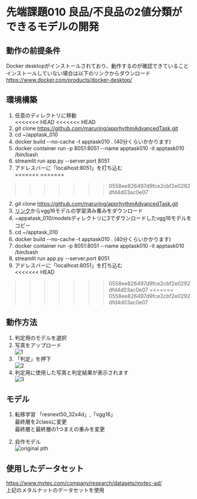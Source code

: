 # 先端課題010 良品/不良品の2値分類ができるモデルの開発  
## 動作の前提条件
Docker desktopがインストールされており、動作するのが確認できていること  
インストールしていない場合は以下のリンクからダウンロード  
https://www.docker.com/products/docker-desktop/  

## 環境構築
1. 任意のディレクトリに移動  
<<<<<<< HEAD
<<<<<<< HEAD
2. git clone https://github.com/maruring/apprhythmAdvancedTask.git  
3. cd ~/apptask_010
4. docker build --no-cache -t apptask010 . (40分くらいかかります)  
5. docker container run -p 8051:8051 --name apptask010 -it apptask010 /bin/bash
6. streamlit run app.py --server.port 8051
7. アドレスバーに「localhost:8051」を打ち込む  
=======
=======
>>>>>>> 0558ee826497d9fce2cbf2e0292dfd4d03ac0e07
2. git clone https://github.com/maruring/apprhythmAdvancedTask.git
3. [リンク](https://drive.google.com/file/d/1O7TM-bA0x_2dQ9OxGzgVO271jg2bWQ40/view?usp=sharing)からvgg16モデルの学習済み重みをダウンロード
4. ~appatask_010/modelsディレクトリに3でダウンロードしたvgg16モデルをコピー
5. cd ~/apptask_010
6. docker build --no-cache -t apptask010 . (40分くらいかかります)  
7. docker container run -p 8051:8051 --name apptask010 -it apptask010 /bin/bash
8. streamlit run app.py --server.port 8051
9. アドレスバーに「localhost:8051」を打ち込む  
<<<<<<< HEAD
>>>>>>> 0558ee826497d9fce2cbf2e0292dfd4d03ac0e07
=======
>>>>>>> 0558ee826497d9fce2cbf2e0292dfd4d03ac0e07

## 動作方法  
1. 判定用のモデルを選択  
2. 写真をアップロード  
![1](https://user-images.githubusercontent.com/58333988/177221770-306a1698-caa6-42a7-8c5e-a83c4e3f0ca8.PNG)  
3. 「判定」を押下  
![2](https://user-images.githubusercontent.com/58333988/177221803-409657a6-3663-445f-a104-8fdf402b58a4.PNG)  
4. 判定用に使用した写真と判定結果が表示されます  
![3](https://user-images.githubusercontent.com/58333988/177221822-d11a67d9-a168-4fa3-895e-4de830a041d1.PNG)  


## モデル
1. 転移学習
「resnext50_32x4d」,「vgg16」  
最終層を2classに変更  
最終層と最終層の1つまえの重みを変更  

2. 自作モデル  
![original pth](https://user-images.githubusercontent.com/58333988/177040515-bb89db95-18d3-4021-aa9c-a8af897c01eb.png)

## 使用したデータセット  
https://www.mvtec.com/company/research/datasets/mvtec-ad/  
上記のメタルナットのデータセットを使用
